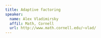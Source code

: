 ```yaml
---
title: Adaptive factoring
speaker:
  name: Alex Vladimirsky
  affil: Math, Cornell
  url: http://www.math.cornell.edu/~vlad/
---
```

